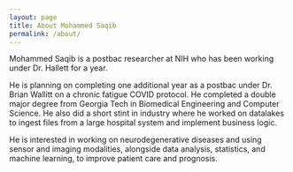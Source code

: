 ```yaml
---
layout: page
title: About Mohammed Saqib
permalink: /about/
---
```


Mohammed Saqib is a postbac researcher at NIH who has been working under Dr. Hallett for a year. 

He is planning on completing one additional year as a postbac under Dr. Brian Wallitt on a chronic fatigue COVID protocol. He completed a double major degree from Georgia Tech in Biomedical Engineering and Computer Science. He also did a short stint in industry where he worked on datalakes to ingest files from a large hospital system and implement business logic.

He is interested in working on neurodegenerative diseases and using sensor and imaging modalities, alongside data analysis, statistics, and machine learning, to improve patient care and prognosis.
